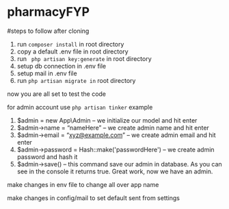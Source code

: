 # pharmacyFYP

#steps to follow after cloning
1) run ```composer install``` in root directory
2) copy a default .env file in root directory
3) run ``` php artisan key:generate``` in root directory
4) setup db connection in .env file
5) setup mail in .env file
6) run ```php artisan migrate in``` root directory

now you are all set to test the code

for admin account use ```php artisan tinker```
example
1) $admin = new App\Admin – we initialize our model and hit enter
2) $admin->name = “nameHere” – we create admin name and hit enter
3) $admin->email = “xyz@example.com” – we create admin email and hit enter
4) $admin->password = Hash::make('passwordHere') – we create admin password and hash it
5) $admin->save() – this command save our admin in database. As you can see in the console it returns true. Great work, now we have an admin.


make changes in env file to change all over app name

make changes in config/mail to set default sent from settings
